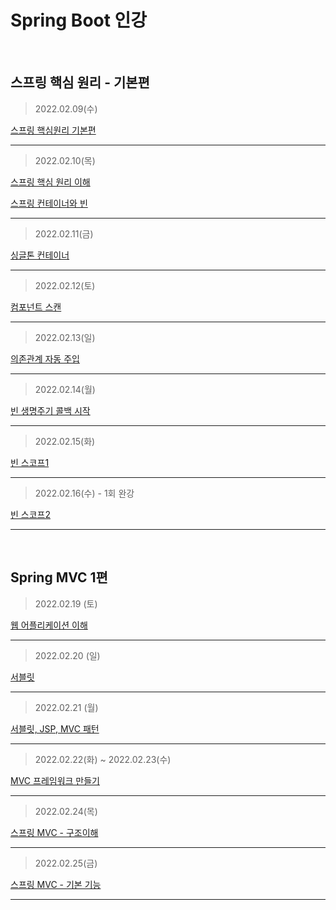 # Spring Boot 인강 

<br>

## 스프링 핵심 원리 - 기본편


> 2022.02.09(수)

[스프링 핵심원리 기본편](https://www.notion.so/Spring-f0f748b2df744a9e9f9fae03b76018c3)

---

> 2022.02.10(목)

[스프링 핵심 원리 이해](https://www.notion.so/2-ed8c6930bf45432bb7a4ca0e128c1649)

[스프링 컨테이너와 빈](https://www.notion.so/aa3ccbe53b484930a9fa5fcd300bae20)

---

> 2022.02.11(금)

[싱글톤 컨테이너](https://www.notion.so/a2217f63e9ec4b6b92edabdc592f01bb)

---

> 2022.02.12(토)

[컴포넌트 스캔](https://www.notion.so/55ca0b70826846b5be97c6edd2ee853c)

---

> 2022.02.13(일)

[의존관계 자동 주입](https://www.notion.so/6e6395e2247b49d79e54b21b379b79ab)

---

> 2022.02.14(월)

[빈 생명주기 콜백 시작](https://www.notion.so/d6312a31e08245f6b3d063f7952c2a20)

---

> 2022.02.15(화)

[빈 스코프1](https://www.notion.so/992b61ad4f594387bf6a052ab59cefee)

---

> 2022.02.16(수) - 1회 완강

[빈 스코프2](https://www.notion.so/992b61ad4f594387bf6a052ab59cefee)

---

<br>

## Spring MVC 1편

> 2022.02.19 (토)

[웹 어플리케이션 이해](https://www.notion.so/30a003a433424cd69efb735cc9609b00)

---

> 2022.02.20 (일)

[서블릿](https://www.notion.so/1edb7583959046cba66caba9fa08daf6)

---

> 2022.02.21 (월)

[서블릿, JSP, MVC 패턴](https://www.notion.so/JSP-MVC-f93408f02d5f40fea6eaf45aceb8e8af)

---

> 2022.02.22(화) ~ 2022.02.23(수)

[MVC 프레임워크 만들기](https://www.notion.so/MVC-61a8e518c4b54d388426d2ed214bc852)

---

> 2022.02.24(목)

[스프링 MVC - 구조이해](https://www.notion.so/MVC-4fc346cf54a74816befc338e7fb17920)

---

> 2022.02.25(금)

[스프링 MVC - 기본 기능]()

---
